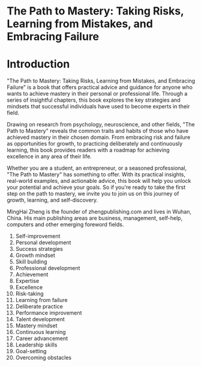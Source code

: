# The Path to Mastery: Taking Risks, Learning from Mistakes, and Embracing Failure

# Introduction

"The Path to Mastery: Taking Risks, Learning from Mistakes, and Embracing Failure" is a book that offers practical advice and guidance for anyone who wants to achieve mastery in their personal or professional life. Through a series of insightful chapters, this book explores the key strategies and mindsets that successful individuals have used to become experts in their field.

Drawing on research from psychology, neuroscience, and other fields, "The Path to Mastery" reveals the common traits and habits of those who have achieved mastery in their chosen domain. From embracing risk and failure as opportunities for growth, to practicing deliberately and continuously learning, this book provides readers with a roadmap for achieving excellence in any area of their life.

Whether you are a student, an entrepreneur, or a seasoned professional, "The Path to Mastery" has something to offer. With its practical insights, real-world examples, and actionable advice, this book will help you unlock your potential and achieve your goals. So if you're ready to take the first step on the path to mastery, we invite you to join us on this journey of growth, learning, and self-discovery.

MingHai Zheng is the founder of zhengpublishing.com and lives in Wuhan, China. His main publishing areas are business, management, self-help, computers and other emerging foreword fields.



1. Self-improvement
2. Personal development
3. Success strategies
4. Growth mindset
5. Skill building
6. Professional development
7. Achievement
8. Expertise
9. Excellence
10. Risk-taking
11. Learning from failure
12. Deliberate practice
13. Performance improvement
14. Talent development
15. Mastery mindset
16. Continuous learning
17. Career advancement
18. Leadership skills
19. Goal-setting
20. Overcoming obstacles

